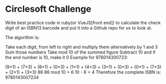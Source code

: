 # Circlesoft Challenge

Write best practice code in ruby(or VueJS[front end]) to calculate the check digit of an ISBN13 barcode and put it into a Github repo for us to look at.

The algorithm is:

Take each digit, from left to right and multiply them alternatively by 1 and 3
Sum those numbers
Take mod 10 of the summed figure
Subtract 10 and if the end number is 10, make it 0
Example for 978014300723:

(9×1) + (7×3) + (8×1) + (0×3) + (1×1) + (4×3) + (3×1) + (0×3) + (0×1) + (7×3) + (2×1) + (3×3)
86
86 mod 10 = 6
10 - 6 = 4
Therefore the complete ISBN is: 9780143007234
